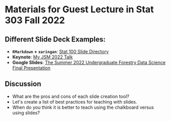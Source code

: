 # Materials for Guest Lecture in Stat 303 Fall 2022

## Different Slide Deck Examples:


* **`RMarkdown` + `xaringan`**: [Stat 100 Slide Directory](https://mcconvil.github.io/stat100f22/)
* **Keynote**: [My JSM 2022 Talk](https://github.com/mcconvil/slides/blob/main/jsm2022.key)
* **Google Slides**: [The Summer 2022 Undergraduate Forestry Data Science Final Presentation](https://docs.google.com/presentation/d/1hVJR3YMLo-tiBU6Mlts4xPqW_rVpVpqgdBeneCH77Tg/edit?usp=sharing)


## Discussion

* What are the pros and cons of each slide creation tool?
* Let's create a list of best practices for teaching with slides.
* When do you think it is better to teach using the chalkboard versus using slides?
